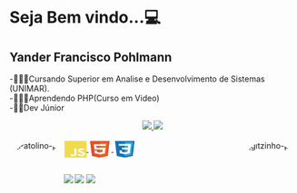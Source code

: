 <h1>Seja Bem vindo...💻</h1>
<h2>Yander Francisco Pohlmann</h2>

-👨🏼‍🎓Cursando Superior em Analise e Desenvolvimento de Sistemas (UNIMAR).<br>
-🕵🏽‍♂️Aprendendo PHP(Curso em Video)<br>
-👶🏽Dev Júnior<br>
</div>

<div align="center">
  <a href="https://github.com/Yandev051">
  <img height="180em" src="https://github-readme-stats.vercel.app/api?username=YanDev051&show_icons=true&theme=dracula&include_all_commits=true&count_private=true"/>
  <img height="180em" src="https://github-readme-stats.vercel.app/api/top-langs/?username=YanDev051&layout=compact&langs_count=7&theme=dracula"/>
</div>
  
<div style="display: inline_block"><br>
  <img align="center" alt="Yander-Js" height="30" width="40" src="https://raw.githubusercontent.com/devicons/devicon/master/icons/javascript/javascript-plain.svg">
  <img align="center" alt="Yander-HTML" height="30" width="40" src="https://raw.githubusercontent.com/devicons/devicon/master/icons/html5/html5-original.svg">
  <img align="center" alt="Yander-CSS" height="30" width="40" src="https://raw.githubusercontent.com/devicons/devicon/master/icons/css3/css3-original.svg">
  <img align="right" alt="gitzinho-pic" height="150" style="border-radius:50px;" src="https://octodex.github.com/images/daftpunktocat-guy.gif">
   <img align="left" alt="Patolino-pic" height="150" style="border-radius:50px;" src="https://3.bp.blogspot.com/-buPPN2g1xVs/VPxIs_kK_wI/AAAAAAACFjM/AIwt-QoWupE/s1600/73.gif">
  
</div>
  
  ##
 
<div> 
  
  <a href="https://www.instagram.com/yanderpohlmann/" target="_blank"><img src="https://img.shields.io/badge/-Instagram-%23E4405F?style=for-the-badge&logo=instagram&logoColor=white" target="_blank"></a>
  <a href = "yanderfrancisco@gmail.com"><img src="https://img.shields.io/badge/-Gmail-%23333?style=for-the-badge&logo=gmail&logoColor=white" target="_blank"></a>
  <a href="https://www.linkedin.com/in/yander-pohlmann-676986b9/" target="_blank"><img src="https://img.shields.io/badge/-LinkedIn-%230077B5?style=for-the-badge&logo=linkedin&logoColor=white" target="_blank"></a> 
 
 
</div>
<!---
YanDev051/YanDev051 is a ✨ special ✨ repository because its `README.md` (this file) appears on your GitHub profile.
You can click the Preview link to take a look at your changes.
--->
